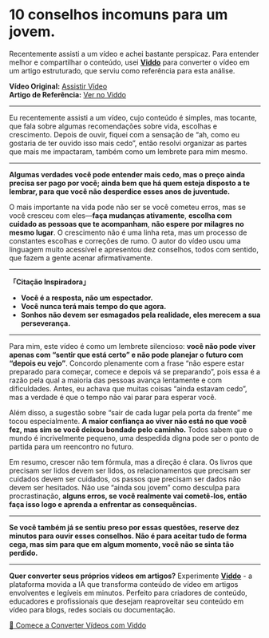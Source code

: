 # 10 conselhos incomuns para um jovem.

Recentemente assisti a um vídeo e achei bastante perspicaz. Para entender melhor e compartilhar o conteúdo, usei **[Viddo](https://viddo.pro/)** para converter o vídeo em um artigo estruturado, que serviu como referência para esta análise.

**Vídeo Original:** [Assistir Vídeo](https://www.youtube.com/watch?v=qRc_pJKyo_k)  
**Artigo de Referência:** [Ver no Viddo](https://viddo.pro/zh/video-result/55c71dfb-3e4c-407d-9949-716752ab40b4)

---

Eu recentemente assisti a um vídeo, cujo conteúdo é simples, mas tocante, que fala sobre algumas recomendações sobre vida, escolhas e crescimento. Depois de ouvir, fiquei com a sensação de “ah, como eu gostaria de ter ouvido isso mais cedo”, então resolvi organizar as partes que mais me impactaram, também como um lembrete para mim mesmo.

---

**Algumas verdades você pode entender mais cedo, mas o preço ainda precisa ser pago por você; ainda bem que há quem esteja disposto a te lembrar, para que você não desperdice esses anos de juventude.**

O mais importante na vida pode não ser se você cometeu erros, mas se você cresceu com eles—**faça mudanças ativamente**, **escolha com cuidado as pessoas que te acompanham**, **não espere por milagres no mesmo lugar**. O crescimento não é uma linha reta, mas um processo de constantes escolhas e correções de rumo. O autor do vídeo usou uma linguagem muito acessível e apresentou dez conselhos, todos com sentido, que fazem a gente acenar afirmativamente.

---

**「Citação Inspiradora」**  
- **Você é a resposta, não um espectador.**  
- **Você nunca terá mais tempo do que agora.**  
- **Sonhos não devem ser esmagados pela realidade, eles merecem a sua perseverança.**

---

Para mim, este vídeo é como um lembrete silencioso: **você não pode viver apenas com “sentir que está certo” e não pode planejar o futuro com “depois eu vejo”**. Concordo plenamente com a frase “não espere estar preparado para começar, comece e depois vá se preparando”, pois essa é a razão pela qual a maioria das pessoas avança lentamente e com dificuldades. Antes, eu achava que muitas coisas “ainda estavam cedo”, mas a verdade é que o tempo não vai parar para esperar você.

Além disso, a sugestão sobre “sair de cada lugar pela porta da frente” me tocou especialmente. **A maior confiança ao viver não está no que você fez, mas sim se você deixou bondade pelo caminho.** Todos sabem que o mundo é incrivelmente pequeno, uma despedida digna pode ser o ponto de partida para um reencontro no futuro.

Em resumo, crescer não tem fórmula, mas a direção é clara. Os livros que precisam ser lidos devem ser lidos, os relacionamentos que precisam ser cuidados devem ser cuidados, os passos que precisam ser dados não devem ser hesitados. Não use “ainda sou jovem” como desculpa para procrastinação, **alguns erros, se você realmente vai cometê-los, então faça isso logo e aprenda a enfrentar as consequências.**

---

**Se você também já se sentiu preso por essas questões, reserve dez minutos para ouvir esses conselhos. Não é para aceitar tudo de forma cega, mas sim para que em algum momento, você não se sinta tão perdido.**

---

**Quer converter seus próprios vídeos em artigos?** Experimente **[Viddo](https://viddo.pro/)** - a plataforma movida a IA que transforma conteúdo de vídeo em artigos envolventes e legíveis em minutos. Perfeito para criadores de conteúdo, educadores e profissionais que desejam reaproveitar seu conteúdo em vídeo para blogs, redes sociais ou documentação.

[🚀 Comece a Converter Vídeos com Viddo](https://viddo.pro/)